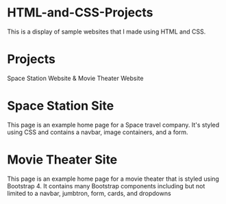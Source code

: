 # HTML-and-CSS-Projects
This is a display of sample websites that I made using HTML and CSS.

# Projects
Space Station Website &
Movie Theater Website

# Space Station Site

This page is an example home page for a Space travel company. It's styled using CSS and contains a navbar, image containers, and a form.

# Movie Theater Site

This page is an example home page for a movie theater that is styled using Bootstrap 4. It contains many Bootstrap components including but not limited to a navbar, jumbtron, form, cards, and dropdowns
